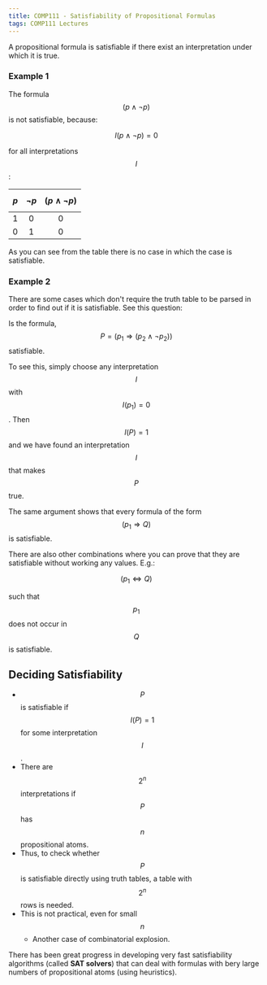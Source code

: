 ```yaml
---
title: COMP111 - Satisfiability of Propositional Formulas
tags: COMP111 Lectures
---
```

A propositional formula is satisfiable if there exist an interpretation under which it is true.

### Example 1
The formula $$(p\wedge\neg p)$$ is not satisfiable, because:

$$I(p\wedge\neg p)=0$$

for all interpretations $$I$$:

| $$p$$ | $$\neg p$$ | $$(p\wedge\neg p)$$ |
| :-: | :-: | :-: |
| 1 | 0 | 0 |
| 0 | 1 | 0 |

As you can see from the table there is no case in which the case is satisfiable. 

### Example 2
There are some cases which don't require the truth table to be parsed in order to find out if it is satisfiable. See this question:

Is the formula, $$P=(p_1\Rightarrow(p_2\wedge\neg p_2))$$ satisfiable.

To see this, simply choose any interpretation $$I$$ with $$I(p_1)=0$$. Then $$I(P)=1$$ and we have found an interpretation $$I$$ that makes $$P$$ true.

The same argument shows that every formula of the form $$(p_1\Rightarrow Q)$$ is satisfiable.

There are also other combinations where you can prove that they are satisfiable without working any values. E.g.:

$$(p_1\Leftrightarrow Q)$$

such that $$p_1$$ does not occur in $$Q$$ is satisfiable.

## Deciding Satisfiability 
* $$P$$ is satisfiable if $$I(P)=1$$ for some interpretation $$I$$.
* There are $$2^n$$ interpretations if $$P$$ has $$n$$ propositional atoms.
* Thus, to check whether $$P$$ is satisfiable directly using truth tables, a table with $$2^n$$ rows is needed.
* This is not practical, even for small $$n$$
	* Another case of combinatorial explosion.

There has been great progress in developing very fast satisfiability algorithms (called **SAT solvers**) that can deal with formulas with bery large numbers of propositional atoms (using heuristics).